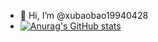 - 👋 Hi, I’m @xubaobao19940428
- [![Anurag's GitHub stats](https://github-readme-stats.vercel.app/api?username=xubaobao19940428&show_icons=true&theme=radical)](https://github.com/anuraghazra/github-readme-stats)
<!---
xubaobao19940428/xubaobao19940428 is a ✨ special ✨ repository because its `README.md` (this file) appears on your GitHub profile.
You can click the Preview link to take a look at your changes.
--->
